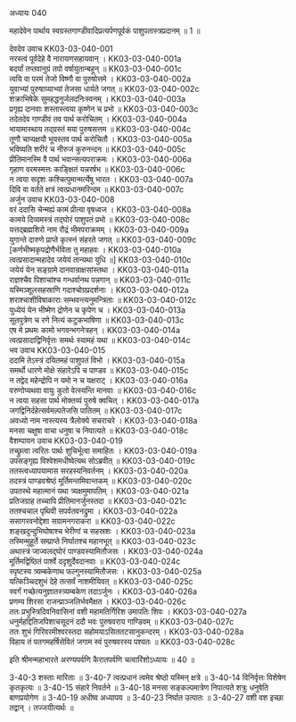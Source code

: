 अध्यायः 040

महादेवेन पार्थाय स्वग्रस्तगाण्डीवादिप्रत्यर्पणपूर्वकं पाशुपतास्त्रप्रदानम् ॥ 1 ॥

देवदेव उवाच 	KK03-03-040-001  
नरस्त्वं पूर्वदेहे वै नारायणसहायवान् ।	KK03-03-040-001a  
बदर्यां तप्तवानुग्रं तपो वर्षायुतान्बहून् ॥	KK03-03-040-001c  
त्वयि वा परमं तेजो विष्णौ वा पुरुषोत्तमे ।	KK03-03-040-002a  
युवाभ्यां पुरुषाग्र्याभ्यां तेजसा धार्यते जगत् ॥	KK03-03-040-002c  
शक्राभिषेके सुमहद्धनुर्जलदनिःस्वनम् ।	KK03-03-040-003a  
प्रगृह्य दानवाः शस्तास्त्वया कृष्णेन च प्रभो ॥	KK03-03-040-003c  
तदेतदेव गाण्डीवं तव पार्थ करोचितम् ।	KK03-03-040-004a  
भायामास्थाय तद्ग्रस्तं मया पुरुषसत्तम ॥	KK03-03-040-004c  
तूणौ चाप्यक्षयौ भूयस्तव पार्थ करोचितौ ।	KK03-03-040-005a  
भविष्यति शरीरं च नीरुजं कुरुनन्दन ॥	KK03-03-040-005c  
प्रीतिमानस्मि वै पार्थ भवान्सत्यपराक्रमः ।	KK03-03-040-006a  
गृहाण वरमस्मत्तः काङ्क्षितं यन्नरर्षभ ॥	KK03-03-040-006c  
न त्वया सदृशः कश्चित्पुमान्मर्त्येषु भारत ।	KK03-03-040-007a  
दिवि वा वर्तते क्षत्रं त्वत्प्रधानमरिन्दम ॥	KK03-03-040-007c  
अर्जुन उवाच 	KK03-03-040-008  
वरं ददासि चेन्मह्यं कामं प्रीत्या वृषध्वज ।	KK03-03-040-008a  
कामये दिव्यमस्त्रं तद्घोरं पाशुपतं प्रभो ॥	KK03-03-040-008c  
यत्तद्ब्रह्मशिरो नाम रौद्रं भीमपराक्रमम् ।	KK03-03-040-009a  
युगान्ते दारुणे प्राप्ते कृत्स्नं संहरते जगत् ॥	KK03-03-040-009c  
[कर्णभीष्मकृपद्रोणैर्भविता तु महाहवः ।	KK03-03-040-010a  
त्वत्प्रसादान्महादेव जयेयं तान्यथा युधि ॥]	KK03-03-040-010c  
जयेयं येन सङ्ग्रामे दानवान्राक्षसांस्तथा ।	KK03-03-040-011a  
राज्ञश्चैव पिशाचांश्च गन्धर्वानथ पन्नगान् ॥	KK03-03-040-011c  
यस्मिञ्शूलसहस्राणि गदाश्चोग्रप्रदर्शनाः ।	KK03-03-040-012a  
शराश्चाशीविषाकाराः सम्भवन्त्यनुमन्त्रिताः ॥	KK03-03-040-012c  
युध्येयं येन भीष्मेण द्रोणेन च कृपेण च ।	KK03-03-040-013a  
सूतपुत्रेण च रणे नित्यं कटुकभाषिणा ॥	KK03-03-040-013c  
एष मे प्रथमः कामो भगवन्भगनेत्रहन् ।	KK03-03-040-014a  
त्वत्प्रसादाद्विनिर्वृत्तः समर्थः स्यामहं यथा ॥	KK03-03-040-014c  
भव उवाच 	KK03-03-040-015  
ददामि तेऽस्त्रं दयितमहं पाशुपतं विभो ।	KK03-03-040-015a  
समर्थो धारणे मोक्षे संहारेऽपि च पाण्डव ॥	KK03-03-040-015c  
न तद्वेद महेन्द्रोपि न यमो न च यक्षराट् ।	KK03-03-040-016a  
वरुणोप्यथवा वायुः कुतो वेत्स्यन्ति मानवाः ॥	KK03-03-040-016c  
न त्वया सहसा पार्थ मोक्तव्यं पुरुषे क्वचित् ।	KK03-03-040-017a  
जगद्विनिर्दहेत्सर्वमल्पतेजसि पातितम् ॥	KK03-03-040-017c  
अवध्यो नाम नास्त्यस्य त्रैलोक्ये सचराचरे ।	KK03-03-040-018a  
मनसा चक्षुषा वाचा धनुषा च निपात्यते ॥	KK03-03-040-018c  
वैशम्पायन उवाच 	KK03-03-040-019  
तच्छ्रुत्वा त्वरितः पार्थः शुचिर्भूत्वा समाहितः ।	KK03-03-040-019a  
उपसङ्गृह्य विश्वेशमधीष्वेत्यथ सोऽब्रवीत् ॥	KK03-03-040-019c  
ततस्त्वध्यापयामास सरहस्यनिवर्तनम् ।	KK03-03-040-020a  
तदस्त्रं पाण्डवश्रेष्ठं मूर्तिमन्तमिवान्तकम् ॥	KK03-03-040-020c  
उपतस्थे महात्मानं यथा त्र्यक्षमुमापतिम् ।	KK03-03-040-021a  
प्रतिजग्राह तच्चापि प्रीतिमानर्जुनस्तदा ॥	KK03-03-040-021c  
ततश्चचाल पृथिवी सपर्वतवनद्रुमा ।	KK03-03-040-022a  
ससागरवनोद्देशा सग्रामनगराकरा ॥	KK03-03-040-022c  
शङ्खदुन्दुभिघोषाश्च भेरीणां च सहस्रशः ।	KK03-03-040-023a  
तस्मिन्मुहूर्ते सम्प्राप्ते निर्घातश्च महानभूत् ॥	KK03-03-040-023c  
अथास्त्रं जाज्वलद्घोरं पाण्डवस्यामितौजसः ।	KK03-03-040-024a  
मूर्तिमद्विष्ठितं पार्श्वे ददृशुर्देवदानवाः ॥	KK03-03-040-024c  
स्पृष्टस्य त्र्यम्बकेणाथ फल्गुनस्यामितौजसः ।	KK03-03-040-025a  
यत्किञ्चिदशुभं देहे तत्सर्वं नाशमीयिवत् ॥   	KK03-03-040-025c  
स्वर्गं गच्छेत्यनुज्ञातस्त्र्यम्बकेण तदाऽर्जुनः ।	KK03-03-040-026a  
प्रणम्य शिरसा राजन्प्राञ्जलिर्भवमैक्षत ।	KK03-03-040-026c  
ततः प्रभुस्त्रिदिवनिवासिनां वशी महामतिर्गिरिश उमापतिः शिवः ।	KK03-03-040-027a  
धनुर्महद्दितिजपिशाचसूदनं ददौ भवः पुरुषवराय गाण्डिवम् ॥	KK03-03-040-027c  
ततः शुभं गिरिवरमीश्वरस्तदा सहोमयाऽसिततटसानुकन्दरम् ।	KK03-03-040-028a  
विहाय तं पतगमहर्षिसेवितं जगाम स्वं पुरुषवरस्य पश्यतः ॥	KK03-03-040-028c  

इति श्रीमन्महाभारते अरण्यपर्वणि कैरातपर्वणि चत्वारिंशोऽध्यायः ॥ 40 ॥

3-40-3 शस्ताः मारिताः ॥ 3-40-7 त्वत्प्रधानं त्वमेव श्रेष्ठो यस्मिन् क्षत्रे ॥ 3-40-14 विनिर्वृत्तः विशेषेण कृतकृत्यः ॥ 3-40-15 संहारे निवर्तने ॥ 3-40-18 मनसा सङ्कल्पमात्रेण निपात्यते शत्रुः धनुषेति बाणप्रयोगेण ॥ 3-40-19 अधीष्व अध्यापय ॥ 3-40-23 निर्घात उत्पातः ॥ 3-40-27 वशी वश इच्छा तद्वान् । तज्जयीत्यर्थः ॥
